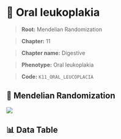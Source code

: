 # 🧪 Oral leukoplakia

> **Root:** Mendelian Randomization

> **Chapter:** 11  

> **Chapter name:** Digestive

> **Phenotype:** Oral leukoplakia  

> **Code:** `K11_ORAL_LEUCOPLACIA`

## 🧬 Mendelian Randomization  

<img src="/MR/Figures/Forward/K11_ORAL_LEUCOPLACIA.png"/>

## 📊 Data Table

<CsvTableMRF src="/MR/Data/Forward/K11_ORAL_LEUCOPLACIA.csv"/>
